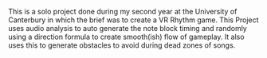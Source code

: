 ​This is a solo project done during my second year at the University of Canterbury in which the brief was to create a VR Rhythm game.
This Project uses audio analysis to auto generate the note block timing and randomly using a direction formula to create smooth(ish) flow of gameplay. It also uses this to generate obstacles to avoid during dead zones of songs. 
